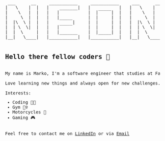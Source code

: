 <pre>

 ___      __     ___________     ___________     ___      __           ___________     ___________     ___________     ___________  
|   \    |  |   |    _______|   |           |   |   \    |  |         |           |   |           |   |           |   |           |
|    \   |  |   |   |           |  |‾‾‾‾‾|  |   |    \   |  |          ‾‾‾|   |‾‾‾     ‾‾‾|   |‾‾‾    |  |‾‾‾‾‾‾‾‾    |  |‾‾‾‾‾‾‾‾
|     \  |  |   |   |_____      |  |     |  |   |     \  |  |             |   |           |   |       |  |________    |  |________
|  |\  \ |  |   |         |     |  |     |  |   |  |\  \ |  |             |   |           |   |       |________   |   |   _____   |
|  | \  \|  |   |   |‾‾‾‾‾      |  |     |  |   |  | \  \|  |             |   |           |   |                |  |   |  |     |  |
|  |  \     |   |   |_______    |  |_____|  |   |  |  \     |          ___|   |___        |   |        ________|  |   |  |_____|  |
|__|   \____|   |___________|   |___________|   |__|   \____|         |___________|       |___|       |___________|   |___________|

<h2>Hello there fellow coders 👋</h2>
My name is Marko, I'm a software engineer that studies at Faculty of Technical Sciences in Novi Sad, Serbia.
<br>Love learning new things and always open for new challenges.

Interests:<ul><li>Coding 👨‍💻</li><li>Gym 🤸‍♀️</li><li>Motorcycles 🛵</li><li>Gaming 🎮</li>
</ul>Feel free to contact me on <a href="https://www.linkedin.com/in/marko-jevic/">LinkedIn</a> or via <a href="mailto:mmmmare23@gmail.com">Email</a>
</pre>
